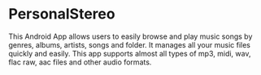 # PersonalStereo
This Android App allows users to easily browse and play music songs by genres, albums, artists, songs and folder. It manages all your music files quickly and easily. This app supports almost all types of mp3, midi, wav, flac raw, aac files and other audio formats.
